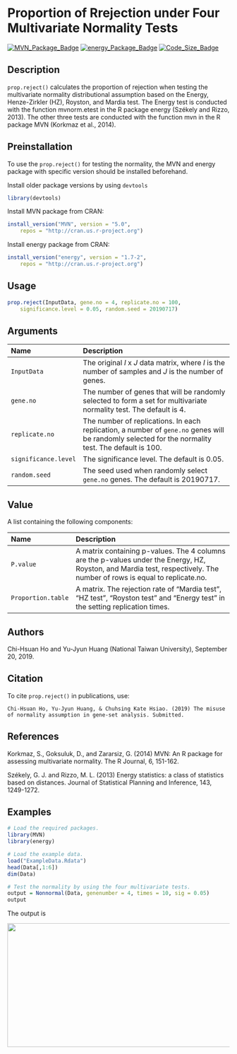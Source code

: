 # Proportion of Rrejection under Four Multivariate Normality Tests

[![MVN_Package_Badge](https://img.shields.io/badge/MVN-5.0-brightgreen.svg)](https://www.rdocumentation.org/packages/MVN/versions/5.1)  [![energy_Package_Badge](https://img.shields.io/badge/energy-1.7--2-brightgreen)](https://www.rdocumentation.org/packages/energy/versions/1.7-2) [![Code_Size_Badge](https://img.shields.io/github/languages/code-size/r05849032/NTU_submit.paper.svg)](https://github.com/r05849032/NTU_submit.paper)

## Description
`prop.reject()` calculates the proportion of rejection when testing the multivariate normality distributional assumption based on the Energy, Henze-Zirkler (HZ), Royston, and Mardia test. The Energy test is conducted with the function mvnorm.etest in the R package energy (Székely and Rizzo, 2013). The other three tests are conducted with the function mvn in the R package MVN (Korkmaz et al., 2014). 

## Preinstallation
To use the `prop.reject()` for testing the normality, the MVN and energy package with specific version should be installed beforehand.

Install older package versions by using `devtools`
```r
library(devtools)
```
Install MVN package from CRAN:
```r
install_version("MVN", version = "5.0", 
    repos = "http://cran.us.r-project.org")
```
Install energy package from CRAN:
```r
install_version("energy", version = "1.7-2", 
    repos = "http://cran.us.r-project.org")
```

## Usage
```r
prop.reject(InputData, gene.no = 4, replicate.no = 100, 
    significance.level = 0.05, random.seed = 20190717) 
```

## Arguments
| Name      | Description |
| :-------- | :---------- |
| `InputData` | The original *I* x *J* data matrix, where *I* is the number of samples and *J* is the number of genes. |
| `gene.no` | The number of genes that will be randomly selected to form a set  for multivariate normality test. The default is 4. |
| `replicate.no` | The number of replications. In each replication, a number of  `gene.no` genes will be randomly selected for the normality test. The default is 100. |
| `significance.level` | The significance level. The default is 0.05. |
| `random.seed` | The seed used when randomly select `gene.no` genes. The default  is 20190717. |


## Value
A list containing the following components:

| Name      | Description |
| :-------- | :---------- |
| `P.value` | A matrix containing p-values. The 4 columns are the p-values under the Energy, HZ, Royston, and Mardia test, respectively. The number of rows is equal to replicate.no. |
| `Proportion.table` | A matrix. The rejection rate of “Mardia test”, “HZ test”, “Royston test” and “Energy test” in the setting replication times. |

## Authors
Chi-Hsuan Ho and Yu-Jyun Huang (National Taiwan University), September 20, 2019.

## Citation
To cite `prop.reject()` in publications, use: 

    Chi-Hsuan Ho, Yu-Jyun Huang, & Chuhsing Kate Hsiao. (2019) The misuse of normality assumption in gene-set analysis. Submitted.

## References
Korkmaz, S., Goksuluk, D., and Zararsiz, G. (2014) MVN: An R package for assessing multivariate normality. The R Journal, 6, 151-162. 

Székely, G. J. and Rizzo, M. L. (2013) Energy statistics: a class of statistics based on distances. Journal of Statistical Planning and Inference, 143, 1249-1272.

## Examples
```r
# Load the required packages.
library(MVN)
library(energy)

# Load the example data.
load("ExampleData.Rdata")
head(Data[,1:6])
dim(Data)

# Test the normality by using the four multivariate tests.
output = Nonnormal(Data, genenumber = 4, times = 10, sig = 0.05)
output
```

The output is

<img align="left" width="520" height="280" src="https://i.imgur.com/9jO8kbi.png">
